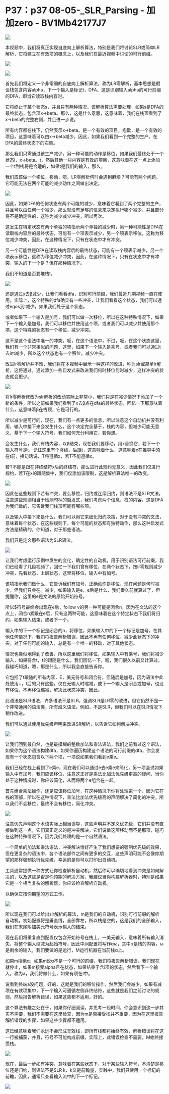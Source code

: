 # P37：p37 08-05-_SLR_Parsing - 加加zero - BV1Mb42177J7

![](img/bca459e3ec5f8f18d2409acbb904c678_0.png)

本视频中，我们将真正实现自底向上解析算法，特别是我们将讨论SLR或简单LR解析，它将建立在有效项的概念上，以及我们在最近视频中讨论的可行前缀。



![](img/bca459e3ec5f8f18d2409acbb904c678_2.png)

![](img/bca459e3ec5f8f18d2409acbb904c678_3.png)

首先我们将定义一个非常弱的自底向上解析算法，称为LR零解析，基本思想是假设栈包含内容alpha，下一个输入是标记t，DFA，这是识别输入alpha的可行前缀的DFA，即当它读取栈内容时。

它将终止于某个状态s，并且只有两种情况，该解析算法需要处理，如果s是DFA的最终状态，包含项x->beta。那么，这是什么意思，这意味着，我们在栈顶看到了x->beta的完整右侧，并且进一步说。

所有内容都在栈下，仍然表示x->beta。是一个有效的项目，抱歉，是一个有效的项目，这意味着可以由x->beta减少，因此，如果我们看到一个完整的生产。在DFA的最终状态下的右侧。

那么我们只需通过该生产减少，另一种可能的动作是移位，如果我们最终处于一个状态i，x->beta。t，然后其他一些内容是有效的项目，这意味着在这一点上添加一个t到栈将是合适的，如果t是我们的输入，那么。

我们应该做一个移位，移动，嗯，LR零解析何时会遇到麻烦？可能有两个问题，它可能无法在两个可能的减少动作之间做出决定。



![](img/bca459e3ec5f8f18d2409acbb904c678_5.png)

因此，如果DFA的任何状态有两个可能的减少，意味着它看到了两个完整的生产，并且可以由任何一个减少，那么就没有足够的信息来决定执行哪个减少，并且部分将不是确定性的，这称为减少减少冲突，所以再次。

这发生在特定状态有两个单独的项指示两个单独的减少时，另一种可能性是DFA在读取栈内容后的最终状态，可能有一个项表示减少，另一个项表示移位，这称为移位减少冲突，因此，在这种情况下，只有在状态中才有冲突。

另一个可能性是DFA在读取栈内容后的最终状态，可能有一个项表示减少，另一个项表示移位，这称为移位减少冲突，因此，在这种情况下，只有在状态中才有冲突，输入的下一个是？但在那种情况下。

我们不知道是否要堆栈t。

![](img/bca459e3ec5f8f18d2409acbb904c678_7.png)

还是通过x去β减少，让我们看看dfa，识别可行前缀，我们最近几期视频一直在使用，实际上，这个特殊的dfa确实有一些冲突，让我们看看这个状态，我们可以通过egos到t减少，如果我们处于这个状态。

或者如果下一个输入是加号，我们可以做一次移位，所以在这种特殊情况下，如果下一个输入是加号，我们可以移位并使用这个项，或者我们可以减少并使用那个项，这个特殊的状态有一个移位，减少冲突。

这不是这个语法中唯一的冲突，呃，在这个语法中，不过，呃，在这个状态这里，我们有一个非常相似的问题，这里，如果下一个输入是乘号，或者我们可以通过t去int减少，所以这个状态也有一个移位，减少冲突。

改进lr零解析并不难，我们将在本视频中展示一种这样的改进，称为slr或简单lr解析，这将通过，通过添加一些启发式来改进我们何时移位何时减少，这样冲突的状态就会更少。



![](img/bca459e3ec5f8f18d2409acbb904c678_9.png)

将lr零解析修改为slr解析的改动实际上非常小，我们只是在减少情况下添加了一个新的条件，所以之前如果我们看到了x去β点在dfa的最终状态，回忆一下那意味着什么，这意味着β在栈顶，它是可行的。

所以减少是可行的，现在，我们有一点更多的信息，所以注意这个自动机并没有利用，输入中接下来会发生什么，这个决定完全基于，栈的内容，但减少可能无意义，基于下一个输入符号，我们如何充分利用它，若你想。

会发生什么，我们有栈内容，以β结束，现在我们要移动，用x替换它，若下一个输入符号是t，记住这里有个竖线，后跟t，这意味着什么，这意味着x在推导中须在t前，换句话说，T将遵循x，若T不能遵循x。

若T不能是跟在非终结符x后的终结符，那么进行此规约无意义，因此我们仅进行规约，若T在x的跟随集中，我们仅添加该限制，这是解析算法唯一的改变。



![](img/bca459e3ec5f8f18d2409acbb904c678_11.png)

因此在这些规则下若有冲突，要么移位，归约或连续归约，则语法不是SLR文法，注意这些规则相当于检测句柄的启发式，我们考虑两个信息，栈的内容，这是DFA为我们做的，它告诉我们栈顶可能有哪些项。

以及输入中接下来是什么，我们可以用它来细化归约决策，对于没有冲突的文法，意味着每个状态，在这些规则下，每个可能的状态都有独特动作，那么这种启发式方法是精确的，你知道，对于那些语法。

我们只是定义那些语法为SLR语法。

![](img/bca459e3ec5f8f18d2409acbb904c678_13.png)

让我们考虑运行示例中发生的变化，确定性的自动机，用于识别语法可行前缀，我们已经看了几段视频了，回忆一下我们曾有移位，在两个状态下，按lr零规则减少冲突，先看状态，上层状态，这里将移位，输入中有加号。

该项指示我们做什么，它告诉我们有加号，正确动作是移位，现在问题是何时减少，但我们只会在。减少，如果输入是e，e后是什么，我们很久前就算过了，但提醒你，这里的e是文法的原始开始符号。

所以$符号最终会出现在e后，follow v的另一种可能是闭合n，因为在文法的这个点上，闭合n紧跟在e后，只有这两种可能，这意味着在这个特定状态下我们将归约，如果输入结束，或者下一个。

输入中的下一个标记是闭合的n，将移位，如果输入中的下一个标记是加号，在其他任何情况下，我们将报告解析错误，因此不再有任何移位，减少此状态下的冲突，对于任何可能的输入，总是有一个唯一的移动，对于其他状态。

情况也类似地得到了改善，所以这里我们将移位，如果输入中有乘号，我们将减少输入，如果符合t，t的跟随是什么，我们回忆一下，嗯，我们很久以前又计算过，我碰巧知道，嗯，那是什么，所以我会直接告诉你。

它包括了t跟随的所有内容，E，美元符号和闭合符，但随后是加号，因为语法中此处使用+，t后的只有这些，仅在无输入时缩减，或下一个输入是闭合或加号，也没有移位，不再移位缩减，解决此状态冲突，因此。

此语法是SLR语法，许多语法不是SLR，强调SLR是LR零的改进，但它仍然不是一个非常通用的语法类，所有歧义语法，例如，不是SLR，但我们可以在SLR情况下稍作改进。

我们可以通过使用优先级声明来改进SR解析，以告诉它如何解决冲突。

![](img/bca459e3ec5f8f18d2409acbb904c678_15.png)

让我们回到最自然，也是最模糊的整数加法和乘法语法，我们之前看过这个语法，如果你为这个语法构建dfa，如果你遍历构建这个语法的可行前缀的dfa，你会发现有一个状态包含以下两个项，一项说如果我们看到e乘e。

我们已经在栈上看到了e乘e，现在我们可以通过e去e乘e来简化，另一项会说如果输入中有加号，我们应该移位，注意这正好是乘法比加法优先级更高的疑问，当你处于这种情况时，你应该简化，从而将两个e组合在一起。

首先组合乘法操作，还是应该移位加号，在这种情况下你将处理第一个，因为它在栈的顶部，所以在这种情况下，乘法比加法优先级高的声明解决了简化的冲突，所以我们不会移位，最终不会有移位，简化冲突。



![](img/bca459e3ec5f8f18d2409acbb904c678_17.png)

注意优先声明这个术语实际上相当误导，这些声明并不定义优先级，它们并没有直接做到这一点，它们真正定义的是冲突解决，它们说做这项移动而不是那项，碰巧在这种特殊情况下，因为我们处理的是一个自然语法。

一个简单的加法和乘法语法，冲突解决恰好产生了我们想要的强制优先级的效果，但在更复杂的语法中，各个语法部件之间有更多的交互，这些声明可能不会像你期望的那样强制执行优先级，幸运的是你可以打印出自动机。

工具通常提供一种方式让你检查解析自动机，然后你可以确切地看到冲突是如何解决的，以及这些是否是你预期的解决方案，我建议当你构建解析器时，特别是如果它是一个相当复杂的解析器，你应该检查解析自动机。

以确保它按你期望的方式工作。

![](img/bca459e3ec5f8f18d2409acbb904c678_19.png)

所以现在我们可以给出slr解析的算法，m是我们的自动机，识别可行前缀的解析自动机，初始配置将是垂直线，全部靠左，所以栈是空的，这是我们的全部输入，我们在末尾附加美元符号表示输入的结束。

现在我们将重复直到配置仅包含开始符号在栈上，一美元输入，意味着所有输入消失，将整个输入缩减为起始符号，因此中间配置将写作αω，其中α是栈的内容，ω是剩余的输入，我们要做的是运行，M运行机器在当前栈α上。

如果m拒绝α，如果m说α不是一个可行的前缀，我们将报告解析错误，我们现在就停止，如果m接受alpha且在状态，如果结束于含i项的状态，然后看下一个输入，称为a，我们将做什么，如果有项在I中。

说看到终端a没问题，好的，这就是我们的移位操作，然后我们会减少，如果有减项在有效项集中，下一个输入可遵循左侧非终结符，这些就是我们之前讨论的规则，然后报告解析错误，如果这些都不适用，好的。

这个算法有趣之处在于，如果你仔细阅读，并思考一段时间，你会意识到这一步其实不需要，我们不需要在这里检查，因为m是否接受栈并不重要，因为在这里报告解析错误的步骤，如果这些步骤都不适用。

这已经意味着我们永远不会形成无效栈，即所有栈都将始终有效，解析错误将在这一行被捕获，并且，符号不可能构成前缀，实际上，此错误检查不需要，M始终接受栈。



![](img/bca459e3ec5f8f18d2409acbb904c678_21.png)

现在，最后一步如有冲突，意味着在某些状态下，对于某些输入符号，不清楚是移位还是归约，则语法不是SLR k，k又是前瞻量，实践中，我们只使用一个标记的前瞻，因此，通常只查看输入流中的下一个标记。



![](img/bca459e3ec5f8f18d2409acbb904c678_23.png)